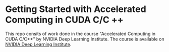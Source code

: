 # Getting Started with Accelerated Computing in CUDA C/C ++

This repo consits of work done in the course "Accelerated Computing in CUDA C/C++" by NVIDIA Deep Learning Institute. The course is available on [NVIDIA Deep Learning Institute](https://www.nvidia.com/en-us/deep-learning-ai/education/).
